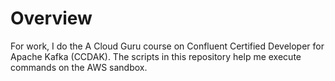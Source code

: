 # Overview
For work, I do the A Cloud Guru course on Confluent Certified Developer for Apache Kafka (CCDAK). The scripts in this repository help me execute commands on the AWS sandbox.
